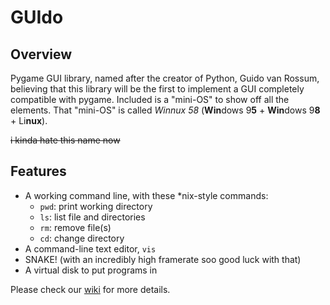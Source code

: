 # GUIdo

## Overview

Pygame GUI library, named after the creator of Python, Guido van Rossum, believing that this library will be the first to implement a GUI completely compatible with pygame. Included is a "mini-OS" to show off all the elements. That "mini-OS" is called *Winnux 58* (**Win**dows 9**5** + **Win**dows 9**8** + Li**nux**).

~~i kinda hate this name now~~

## Features

-   A working command line, with these *nix-style commands:
    -   `pwd`: print working directory
    -   `ls`: list file and directories
    -   `rm`: remove file(s)
    -   `cd`: change directory
-   A command-line text editor, `vis`
-   SNAKE! (with an incredibly high framerate soo good luck with that)
-   A virtual disk to put programs in

Please check our [wiki](https://github.com/The-UltimateGamer/GUIdo/wiki) for more details.